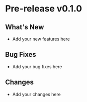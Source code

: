# Pre-release v0.1.0

## What's New
- Add your new features here

## Bug Fixes
- Add your bug fixes here

## Changes
- Add your changes here
